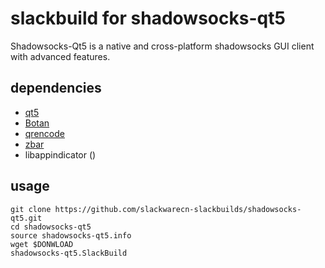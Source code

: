 # slackbuild for shadowsocks-qt5

Shadowsocks-Qt5 is a native and cross-platform shadowsocks GUI client with advanced features.

## dependencies

* [qt5](https://slackbuilds.org/repository/14.2/libraries/qt5/)
* [Botan](https://slackbuilds.org/repository/14.2/libraries/Botan/)
* [qrencode](https://slackbuilds.org/repository/14.2/graphics/qrencode/)
* [zbar](https://slackbuilds.org/repository/14.2/graphics/zbar/)
* libappindicator ()

## usage

```
git clone https://github.com/slackwarecn-slackbuilds/shadowsocks-qt5.git
cd shadowsocks-qt5
source shadowsocks-qt5.info
wget $DONWLOAD
shadowsocks-qt5.SlackBuild
```

